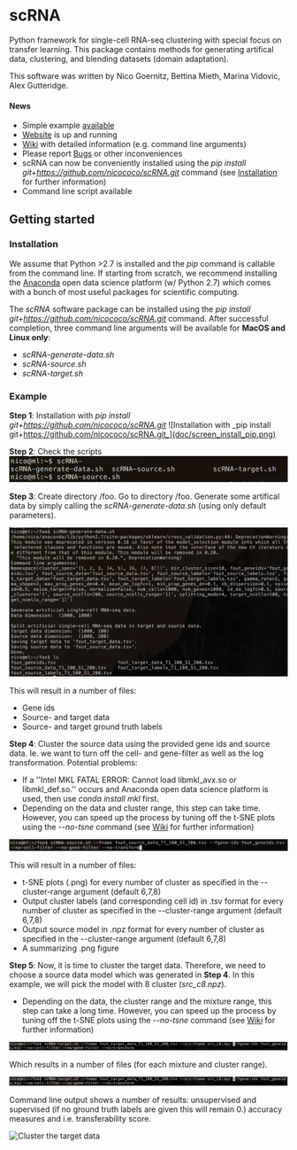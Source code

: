 scRNA
=====
Python framework for single-cell RNA-seq clustering with special 
focus on transfer learning. This package contains methods for 
generating artifical data, clustering, and blending datasets (domain adaptation).

This software was written by Nico Goernitz, Bettina Mieth, Marina Vidovic, Alex Gutteridge. 


#### News
* Simple example [available](#example)
* [Website](http://nicococo.github.io/scRNA/) is up and running
* [Wiki](https://github.com/nicococo/scRNA/wiki) with detailed information (e.g. command line arguments)
* Please report [Bugs](https://github.com/nicococo/scRNA/issues) or other inconveniences
* scRNA can now be conveniently installed using the _pip install git+https://github.com/nicococo/scRNA.git_ 
command (see [Installation](#installation) for further information)
* Command line script available



Getting started
---------------

### Installation
We assume that Python >2.7 is installed and the _pip_ command is
callable from the command line. If starting from scratch, we recommend installing 
the [Anaconda](https://www.continuum.io/downloads) open data science 
platform (w/ Python 2.7) which comes with a bunch of most useful packages
for scientific computing.

The *scRNA* software package can be installed using the _pip install git+https://github.com/nicococo/scRNA.git_
command. After successful completion, three command line arguments will be 
available for **MacOS and Linux only**: 

* _scRNA-generate-data.sh_
* _scRNA-source.sh_ 
* _scRNA-target.sh_ 


### Example 
**Step 1**: Installation with _pip install git+https://github.com/nicococo/scRNA.git_
![Installation with _pip install git+https://github.com/nicococo/scRNA.git_](doc/screen_install_pip.png)



**Step 2**: Check the scripts
![Check for the scripts](doc/screen_install_scripts.png)



**Step 3**: Create directory /foo. Go to directory /foo. Generate some artifical data
by simply calling the _scRNA-generate-data.sh_ (using only default parameters).


![Generate artifical data](doc/screen_install_generate.png)


This will result in a number of files:
* Gene ids
* Source- and target data
* Source- and target ground truth labels



**Step 4**: Cluster the source data using the provided gene ids and source data. Ie. we want
 to turn off the cell- and gene-filter as well as the log transformation.
Potential problems:
* If a ''Intel MKL FATAL ERROR: Cannot load libmkl_avx.so or libmkl_def.so.''
occurs and Anaconda open data science platform is used, then use _conda install mkl_ first.
* Depending on the data and cluster range, this step can take time. However, you can
 speed up the process by tuning off the t-SNE plots using the _--no-tsne_ command 
 (see [Wiki](https://github.com/nicococo/scRNA/wiki) for further information)

![Cluster the source data](doc/screen_install_source.png)


This will result in a number of files:
* t-SNE plots (.png) for every number of cluster as specified in the --cluster-range argument (default 6,7,8)
* Output cluster labels (and corresponding cell id) in .tsv format for every number of cluster as specified in the --cluster-range argument (default 6,7,8)
* Output source model in .npz format for every number of cluster as specified in the --cluster-range argument (default 6,7,8)
* A summarizing .png figure




**Step 5**: Now, it is time to cluster the target data. Therefore, we need to
choose a source data model which was generated in **Step 4**. In this example, we will 
pick the model with 8 cluster (*src_c8.npz*).

* Depending on the data, the cluster range and the mixture range, this step can take a long
time. However, you can  speed up the process by tuning off the t-SNE plots using the _--no-tsne_ command 
(see [Wiki](https://github.com/nicococo/scRNA/wiki) for further information)

![Cluster the target data](doc/screen_install_target.png)

Which results in a number of files (for each mixture and cluster range).

![Cluster the target data](doc/screen_install_target.png)

Command line output shows a number of results: unsupervised and supervised (if no ground truth labels 
are given this will remain 0.) accuracy measures and i.e. transferability score.

![Cluster the target data](doc/screen_install_results.png)

